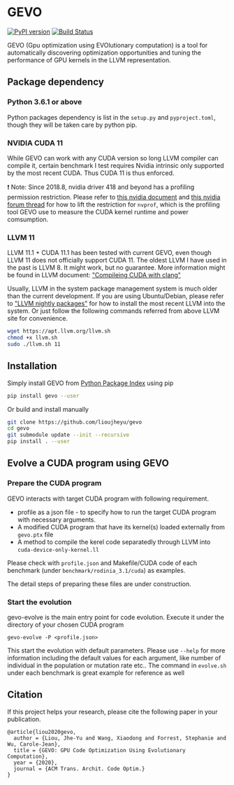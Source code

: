# GEVO

[![PyPI version](https://badge.fury.io/py/gevo.svg)](https://badge.fury.io/py/gevo)
[![Build Status](https://app.travis-ci.com/lioujheyu/gevo.svg?branch=master)](https://app.travis-ci.com/lioujheyu/gevo)

GEVO (Gpu optimization using EVOlutionary computation) is a tool for automatically discovering optimization opportunities and tuning the performance of GPU kernels in the LLVM representation. 

## Package dependency

### Python 3.6.1 or above

Python packages dependency is list in the `setup.py` and `pyproject.toml`, though they will be taken care by python pip.

### NVIDIA CUDA 11

While GEVO can work with any CUDA version so long LLVM compiler can compile it, certain benchmark I test requires Nvidia intrinsic only supported by the most recent CUDA. Thus CUDA 11 is thus enforced.

:exclamation: Note: Since 2018.8, nvidia driver 418 and beyond has a profiling permission restriction. Please refer to [this nvidia document](https://developer.nvidia.com/nvidia-development-tools-solutions-err_nvgpuctrperm-permission-issue-performance-counters)
and [this nvidia forum thread](https://forums.developer.nvidia.com/t/nvprof-warning-the-user-does-not-have-permission-to-profile-on-the-target-device/72374/6)
for how to lift the restriction for `nvprof`, which is the profiling tool GEVO use to measure the CUDA kernel runtime and power comsumption.

### LLVM 11

LLVM 11.1 + CUDA 11.1 has been tested with current GEVO, even though LLVM 11 does not officially support CUDA 11. The oldest LLVM I have used in the past is LLVM 8. It might work, but no guarantee. More information might be found in LLVM document: ["Compileing CUDA with clang"](https://llvm.org/docs/CompileCudaWithLLVM.html) 

Usually, LLVM in the system package management system is much older than the current development. If you are using Ubuntu/Debian, please refer to ["LLVM nightly packages"](https://apt.llvm.org/) for how to install the most recent LLVM into the system. Or just follow the following commands referred from above LLVM site for convenience.

```bash
wget https://apt.llvm.org/llvm.sh
chmod +x llvm.sh
sudo ./llvm.sh 11
```

## Installation
Simply install GEVO from [Python Package Index](https://pypi.org/project/gevo/) using pip
```bash
pip install gevo --user
```

Or build and install manually 
```bash
git clone https://github.com/lioujheyu/gevo
cd gevo
git submodule update --init --recursive
pip install . --user
```

## Evolve a CUDA program using GEVO
### Prepare the CUDA program
GEVO interacts with target CUDA program with following requirement.
* profile as a json file - to specify how to run the target CUDA program with necessary arguments.
* A modified CUDA program that have its kernel(s) loaded externally from `gevo.ptx` file
* A method to compile the kerel code separatedly through LLVM into `cuda-device-only-kernel.ll`

Please check with `profile.json` and Makefile/CUDA code of each benchmark (under `benchmark/rodinia_3.1/cuda`) as examples. 

The detail steps of preparing these files are under construction. 

### Start the evolution
gevo-evolve is the main entry point for code evolution. Execute it under the directory of your chosen CUDA program

```
gevo-evolve -P <profile.json> 
```

This start the evolution with default parameters. Please use `--help` for more information including the default values for each argument, like number of individual in the population or mutation rate etc.. The command in `evolve.sh` under each benchmark is great example for reference as well

## Citation
If this project helps your research, please cite the following paper in your publication.

```
@article{liou2020gevo,
  author = {Liou, Jhe-Yu and Wang, Xiaodong and Forrest, Stephanie and Wu, Carole-Jean},
  title = {GEVO: GPU Code Optimization Using Evolutionary Computation},
  year = {2020},
  journal = {ACM Trans. Archit. Code Optim.}
}
```
